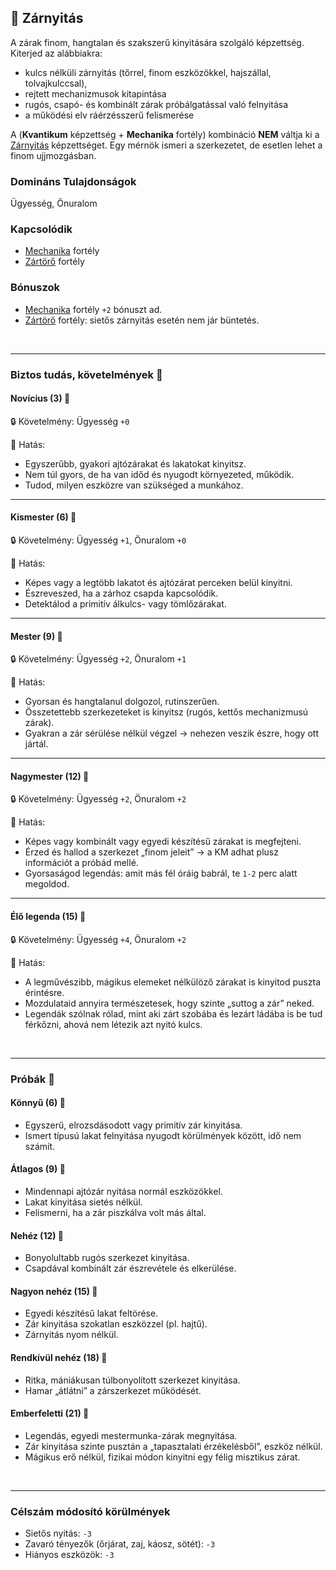 ## 🔵 Zárnyitás

A zárak finom, hangtalan és szakszerű kinyitására szolgáló képzettség.  
Kiterjed az alábbiakra:
- kulcs nélküli zárnyitás (tőrrel, finom eszközökkel, hajszállal, tolvajkulccsal),
- rejtett mechanizmusok kitapintása
- rugós, csapó- és kombinált zárak próbálgatással való felnyitása
- a működési elv ráérzésszerű felismerése

A (**Kvantikum** képzettség + **Mechanika** fortély) kombináció **NEM** váltja ki a [Zárnyitás](zarnyitas.md) képzettséget. Egy mérnök ismeri a szerkezetet, de esetlen lehet a finom ujjmozgásban.

### Domináns Tulajdonságok

Ügyesség, Önuralom

### Kapcsolódik

- [Mechanika](../fortelyok.altalanos/mechanika.md) fortély
- [Zártörő](../fortelyok.altalanos/zartoro.md) fortély

### Bónuszok

- [Mechanika](../fortelyok.altalanos/mechanika.md) fortély `+2` bónuszt ad.
- [Zártörő](../fortelyok.altalanos/zartoro.md) fortély: sietős zárnyitás esetén nem jár büntetés.

<br />

---
### Biztos tudás, követelmények 📖

#### Novícius (3) 📖

🔒 Követelmény: Ügyesség `+0`

🌟 Hatás:
- Egyszerűbb, gyakori ajtózárakat és lakatokat kinyitsz.
- Nem túl gyors, de ha van időd és nyugodt környezeted, működik.
- Tudod, milyen eszközre van szükséged a munkához.

---
#### Kismester (6) 📖

🔒 Követelmény: Ügyesség `+1`, Önuralom `+0`

🌟 Hatás:
- Képes vagy a legtöbb lakatot és ajtózárat perceken belül kinyitni.
- Észreveszed, ha a zárhoz csapda kapcsolódik.
- Detektálod a primitív álkulcs- vagy tömlőzárakat.

---
#### Mester (9) 📖

🔒 Követelmény: Ügyesség `+2`, Önuralom `+1`

🌟 Hatás:
- Gyorsan és hangtalanul dolgozol, rutinszerűen.
- Összetettebb szerkezeteket is kinyitsz (rugós, kettős mechanizmusú zárak).
- Gyakran a zár sérülése nélkül végzel → nehezen veszik észre, hogy ott jártál.

---
#### Nagymester (12) 📖

🔒 Követelmény: Ügyesség `+2`, Önuralom `+2`

🌟 Hatás:
- Képes vagy kombinált vagy egyedi készítésű zárakat is megfejteni.
- Érzed és hallod a szerkezet „finom jeleit” → a KM adhat plusz információt a próbád mellé.
- Gyorsaságod legendás: amit más fél óráig babrál, te `1-2` perc alatt megoldod.

---
#### Élő legenda (15) 📖

🔒 Követelmény: Ügyesség `+4`, Önuralom `+2`

🌟 Hatás:
- A legművészibb, mágikus elemeket nélkülöző zárakat is kinyitod puszta érintésre.
- Mozdulataid annyira természetesek, hogy szinte „suttog a zár” neked.
- Legendák szólnak rólad, mint aki zárt szobába és lezárt ládába is be tud férkőzni, ahová nem létezik azt nyitó kulcs.

<br />

---
### Próbák 🎲

#### Könnyű (6) 🎲 

- Egyszerű, elrozsdásodott vagy primitív zár kinyitása.
- Ismert típusú lakat felnyitása nyugodt körülmények között, idő nem számít.

#### Átlagos (9) 🎲 

- Mindennapi ajtózár nyitása normál eszközökkel.
- Lakat kinyitása sietés nélkül.
- Felismerni, ha a zár piszkálva volt más által.

#### Nehéz (12) 🎲 

- Bonyolultabb rugós szerkezet kinyitása.
- Csapdával kombinált zár észrevétele és elkerülése.

#### Nagyon nehéz (15) 🎲 

- Egyedi készítésű lakat feltörése.
- Zár kinyitása szokatlan eszközzel (pl. hajtű).
- Zárnyitás nyom nélkül.

#### Rendkívül nehéz (18) 🎲 

- Ritka, mániákusan túlbonyolított szerkezet kinyitása.
- Hamar „átlátni” a zárszerkezet működését.

#### Emberfeletti (21) 🎲 

- Legendás, egyedi mestermunka-zárak megnyitása.
- Zár kinyitása szinte pusztán a „tapasztalati érzékelésből”, eszköz nélkül.
- Mágikus erő nélkül, fizikai módon kinyitni egy félig misztikus zárat.

<br />

---
### Célszám módosító körülmények

- Sietős nyitás: `-3`
- Zavaró tényezők (őrjárat, zaj, káosz, sötét): `-3`
- Hiányos eszközök: `-3`
